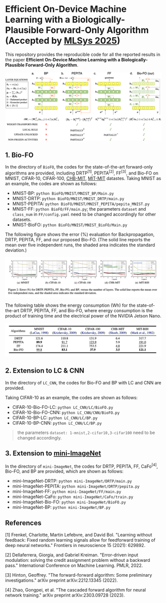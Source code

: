 # Efficient On-Device Machine Learning with a Biologically-Plausible Forward-Only Algorithm (Accepted by [MLSys 2025](https://mlsys.org/Conferences/2025))

This repository provides the reproducible code for all the reported results in the paper **Efficient On-Device Machine Learning with a Biologically-Plausible Forward-Only Algorithm**.

![FPF](./img/main.png)


## 1. Bio-FO
In the directory of `BioFO`, the codes for the state-of-the-art forward-only algorithms are provided, including DRTP<sup>[1]</sup>, PEPITA<sup>[2]</sup>, FF<sup>[3]</sup>, and Bio-FO on MNIST, CIFAR-10, CIFAR-100, [CHB-MIT](https://physionet.org/content/chbmit/1.0.0/), [MIT-MIT](https://www.physionet.org/content/mitdb/1.0.0/) datastes. 
Taking MNIST as an example, the codes are shown as follows:
- MNIST-BP: ``python BioFO/MNIST/MNIST_BP/Main.py ``
- MNIST-DRTP: ``python BioFO/MNIST/MNIST_DRTP/main.py ``
- MNIST-PEPITA: ``python BioFO/MNIST/MNIST_PEPITA/pepita_MNIST.py``
- MNIST-FF: ``python BioFO/FF/main.py``; the parameters `dataset` and `class_num` in ``FF/config.yaml`` need to be changed accordingly for other datasets.
- MNIST-BioFO: ``python BioFO/MNIST/MNIST_BioFO/Main.py``


The following figure shows the error (%) evaluation for Backpropagation, DRTP, PEPITA, FF, and our proposed Bio-FO. (The solid line reports the mean over five independent runs, the shaded area indicates the standard deviation.)

![result](./img/results.png)

The following table shows the energy consumption (Wh) for the state-of-the-art DRTP, PEPITA, FF, and Bio-FO, where energy consumption is the product of training time and the electrical power of the NVIDIA Jetson Nano.

![result](./img/energy.png)

<!--The following figure shows the test error (\%) and fitting the test error by the *plateau equation for learning curves*<sup>[2]</sup>.
![result](./img/convergence.png)-->


## 2. Extension to LC & CNN

In the directory of `LC_CNN`, the codes for Bio-FO and BP with LC and CNN are provided. 

Taking CIFAR-10 as an example, the codes are shown as follows:
- CIFAR-10-Bio-FO-LC: ``python LC_CNN/LC/BioFO.py ``
- CIFAR-10-Bio-FO-CNN: ``python LC_CNN/CNN/BioFO.py ``
- CIFAR-10-BP-LC: ``python LC_CNN/LC/BP.py ``
- CIFAR-10-BP-CNN: ``python LC_CNN/LC/BP.py``

> the parameters `dataset: 1-mnist,2-cifar10,3-cifar100` need to be changed accordingly.


## 3. Extension to [mini-ImageNet](https://paperswithcode.com/dataset/mini-imagenet)

In the directory of `mini-ImageNet`, the codes for DRTP, PEPITA, FF, CaFo<sup>[4]</sup>, Bio-FO, and BP are provided, which are shown as follows:
- mini-ImageNet-DRTP: ``python mini-ImageNet/DRTP/main.py ``
- mini-ImageNet-PEPITA: ``python mini-ImageNet/DRTP/pepita.py ``
- mini-ImageNet-FF: ``python mini-ImageNet/FF/main.py ``
- mini-ImageNet-CaFo: ``python mini-ImageNet/CaFo/train.py ``
- mini-ImageNet-Bio-FO: ``python mini-ImageNet/BioFO.py ``
- mini-ImageNet-BP: ``python mini-ImageNet/BP.py ``


## References

[1] Frenkel, Charlotte, Martin Lefebvre, and David Bol. "Learning without feedback: Fixed random learning signals allow for feedforward training of deep neural networks." Frontiers in neuroscience 15 (2021): 629892.

[2] Dellaferrera, Giorgia, and Gabriel Kreiman. "Error-driven input modulation: solving the credit assignment problem without a backward pass." International Conference on Machine Learning. PMLR, 2022.

[3] Hinton, Geoffrey. "The forward-forward algorithm: Some preliminary investigations." arXiv preprint arXiv:2212.13345 (2022).


[4] Zhao, Gongpei, et al. "The cascaded forward algorithm for neural network training." arXiv preprint arXiv:2303.09728 (2023).